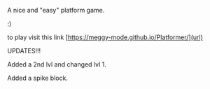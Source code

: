 A nice and "easy" platform game.

:)

to play visit this link [https://meggy-mode.github.io/Platformer/](url)

UPDATES!!!

Added a 2nd lvl and changed lvl 1.

Added a spike block.
